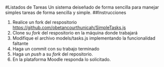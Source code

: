#Listados de Tareas
Un sistema deiseñado de forma sencilla para manejar simples tareas
de forma sencilla y simple.
##Instrucciones
1) Realice un fork del respositorio https://github.com/obetancourthunicah/SimpleTasks.js
2) Clone su *fork* del respositorio en la máquina donde trabajará
3) Modifique el archivo models/tasks.js implementando la funcionalidad faltante
4) Haga un commit con su trabajo terminado
5) Haga un *push* a su *fork* del repositorio.
6) En la plataforma Moodle responda lo solicitado.
